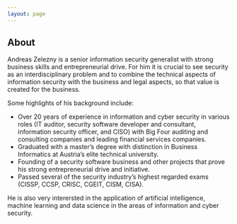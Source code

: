 ```yaml
---
layout: page
---
```


## About
Andreas Zelezny is a senior information security generalist with strong business skills and entrepreneurial drive. For him it is crucial to see security as an interdisciplinary problem and to combine the technical aspects of information security with the business and legal aspects, so that value is created for the business. 

Some highlights of his background include:
* Over 20 years of experience in information and cyber security in various roles (IT auditor, security software developer and consultant, information security officer, and CISO) with Big Four auditing and consulting companies and leading financial services companies.
* Graduated with a master’s degree with distinction in Business Informatics at Austria’s elite technical university. 
* Founding of a security software business and other projects that prove his strong entrepreneurial drive and initiative.
* Passed several of the security industry’s highest regarded exams (CISSP, CCSP, CRISC, CGEIT, CISM, CISA).

He is also very interersted in the application of artificial intelligence, machine learning and data science in the areas of information and cyber security.